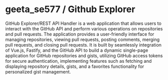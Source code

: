 # geeta_se577 / Github Explorer
GitHub Explorer/REST API Handler is a web application that allows users to interact with the GitHub API and perform various operations on repositories and pull requests. The application provides a user-friendly interface for managing repositories, viewing pull requests, posting comments, merging pull requests, and closing pull requests. It is built by seamlessly integration of Vue.js, Fastify, and the GitHub API to build a dynamic single-page application for GitHub repositories and gists, utilizing GitHub access tokens for secure authentication, implementing features such as fetching and displaying repository details, gists, and a favorites functionality for personalized gist management.

